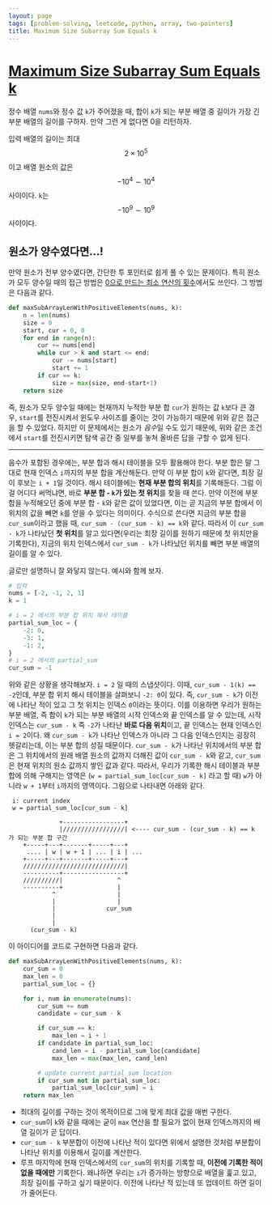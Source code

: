 ```yaml
---
layout: page
tags: [problem-solving, leetcode, python, array, two-pointers]
title: Maximum Size Subarray Sum Equals k
---
```


# [Maximum Size Subarray Sum Equals k](https://leetcode.com/problems/maximum-size-subarray-sum-equals-k/)

  정수 배열 `nums`와 정수 값 `k`가 주어졌을 때, 합이 `k`가 되는 부분
  배열 중 길이가 가장 긴 부분 배열의 길이를 구하자. 만약 그런 게
  없다면 0을 리턴하자.

  입력 배열의 길이는 최대 $$ 2 \times 10^5 $$ 이고 배열 원소의 값은 $$
  -10^4 \sim 10^4$$ 사이이다. `k`는 $$ -10^9 \sim 10^9 $$ 사이이다.

## 원소가 양수였다면...!

 만약 원소가 전부 양수였다면, 간단한 투 포인터로 쉽게 풀 수 있는
 문제이다. 특히 원소가 모두 양수일 때의 접근 방법은 [0으로 만드는 최소
 연산의 횟수](../minimum-operations-to-reduce-x-to-zero)에서도
 쓰인다. 그 방법은 다음과 같다.

```python
def maxSubArrayLenWithPositiveElements(nums, k):
    n = len(nums)
    size = 0
    start, cur = 0, 0
    for end in range(n):
        cur += nums[end]
        while cur > k and start <= end:
            cur -= nums[start]
            start += 1
        if cur == k:
            size = max(size, end-start+1)
    return size
```

 즉, 원소가 모두 양수일 때에는 현재까지 누적한 부분 합 `cur`가 원하는
 값 `k`보다 큰 경우, `start`를 전진시켜서 윈도우 사이즈를 줄이는 것이
 가능하기 때문에 위와 같은 접근을 할 수 있었다. 하지만 이 문제에서는
 원소가 *음수*일 수도 있기 때문에, 위와 같은 조건에서 `start`를
 전진시키면 탐색 공간 중 일부를 놓쳐 올바른 답을 구할 수 없게 된다.

---

 음수가 포함된 경우에는, 부분 합과 해시 테이블을 모두 활용해야
 한다. 부분 합은 말 그대로 현재 인덱스 `i`까지의 부분 합을
 계산해둔다. 만약 이 부분 합이 `k`와 같다면, 최장 길이 후보는 `i +
 1`일 것이다. 해시 테이블에는 **현재 부분 합의 위치**를
 기록해둔다. 그럼 이걸 어디다 써먹냐면, 바로 **부분 합 - `k`가 있는 첫
 위치**를 찾을 때 쓴다. 만약 이전에 부분 합을 누적해오던 중에 부분
 합 - `k`와 같은 값이 있었다면, 이는 곧 지금의 부분 합에서 이 위치의
 값을 빼면 `k`를 얻을 수 있다는 의미이다. 수식으로 쓴다면 지금의 부분
 합을 `cur_sum`이라고 했을 때, `cur_sum - (cur_sum - k) == k`와
 같다. 따라서 이 `cur_sum - k`가 나타났던 **첫 위치**를 알고
 있다면(우리는 최장 길이를 원하기 때문에 첫 위치만을 기록한다), 지금의
 위치 인덱스에서 `cur_sum - k`가 나타났던 위치를 빼면 부분 배열의
 길이를 알 수 있다.

 글로만 설명하니 잘 와닿지 않는다. 예시와 함께 보자.

```python
# 입력
nums = [-2, -1, 2, 1]
k = 1

# i = 2 에서의 부분 합 위치 해시 테이블
partial_sum_loc = {
    -2: 0,
    -3: 1,
    -1: 2,
}
# i = 2 에서의 partial_sum
cur_sum = -1
```

 위와 같은 상황을 생각해보자. `i = 2` 일 때의 스냅샷이다. 이때,
 `cur_sum - 1(k) == -2`인데, 부분 합 위치 해시 테이블을 살펴보니 `-2:
 0`이 있다. 즉, `cur_sum - k`가 이전에 나타난 적이 있고 그 첫 위치는
 인덱스 `0`이라는 뜻이다. 이를 이용하면 우리가 원하는 부분 배열, 즉
 합이 `k`가 되는 부분 배열의 시작 인덱스와 끝 인덱스를 알 수 있는데,
 시작 인덱스는 `cur_sum - k` 즉 `-2`가 나타난 **바로 다음 위치**이고,
 끝 인덱스는 현재 인덱스인 `i = 2`이다. 왜 `cur_sum - k`가 나타난
 인덱스가 아니라 그 다음 인덱스인지는 굉장히 헷갈리는데, 이는 부분
 합의 성질 때문이다. `cur_sum - k`가 나타난 위치에서의 부분 합은 그
 위치에서의 원래 배열 원소의 값까지 더해진 값이 `cur_sum - k`와 같고,
 `cur_sum`은 현재 위치의 원소 값까지 쌓인 값과 같다. 따라서, 우리가
 기록한 해시 테이블과 부분 합에 의해 구해지는 영역은 (`w =
 partial_sum_loc[cur_sum - k]` 라고 할 때) `w`가 아니라 `w + 1`부터
 `i`까지의 영역이다. 그림으로 나타내면 아래와 같다.

```
 i: current index
 w = partial_sum_loc[cur_sum - k]

              +-----------------+
              |/////////////////| <---- cur_sum - (cur_sum - k) == k 가 되는 부분 합 구간
    +-----+---+-------+-----+---+
     .... | w | w + 1 | ... | i | ...
    +-----+---+-------+-----+---+
    ////////////////////////////|
    ----------+-----------------+
    //////////|               ^
    ----------+               |
            ^                 |
            |                 |
            |              cur_sum
            |
            |
      (cur_sum - k)
```


 이 아이디어를 코드로 구현하면 다음과 같다.

```python
def maxSubArrayLenWithPositiveElements(nums, k):
    cur_sum = 0
    max_len = 0
    partial_sum_loc = {}

    for i, num in enumerate(nums):
        cur_sum += num
        candidate = cur_sum - k

        if cur_sum == k:
            max_len = i + 1
        if candidate in partial_sum_loc:
            cand_len = i - partial_sum_loc[candidate]
            max_len = max(max_len, cand_len)

        # update current partial sum location
        if cur_sum not in partial_sum_loc:
            partial_sum_loc[cur_sum] = i
    return max_len
```

 - 최대의 길이를 구하는 것이 목적이므로 그에 맞게 최대 값을 매번
   구한다.
 - `cur_sum`이 `k`와 같을 때에는 굳이 `max` 연산을 할 필요가 없이 현재
   인덱스까지의 배열 길이가 곧 답이다.
 - `cur_sum - k` 부분합이 이전에 나타난 적이 있다면 위에서 설명한
   것처럼 부분합이 나타난 위치를 이용해서 길이를 계산한다.
 - 루프 마지막에 현재 인덱스에서의 `cur_sum`의 위치를 기록할 때,
   **이전에 기록한 적이 없을 때에만** 기록한다. 왜냐하면 우리는 `i`가
   증가하는 방향으로 배열을 훑고 있고, 최장 길이를 구하고 싶기
   때문이다. 이전에 나타난 적 있는데 또 업데이트 하면 길이가 줄어든다.
